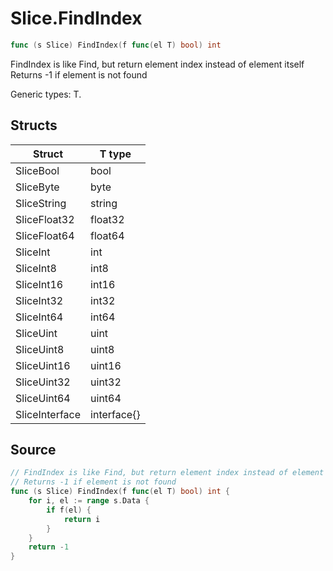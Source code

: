 # Slice.FindIndex

```go
func (s Slice) FindIndex(f func(el T) bool) int
```

FindIndex is like Find, but return element index instead of element itself Returns -1 if element is not found

Generic types: T.

## Structs

| Struct | T type |
| ------ | ------ |
| SliceBool | bool |
| SliceByte | byte |
| SliceString | string |
| SliceFloat32 | float32 |
| SliceFloat64 | float64 |
| SliceInt | int |
| SliceInt8 | int8 |
| SliceInt16 | int16 |
| SliceInt32 | int32 |
| SliceInt64 | int64 |
| SliceUint | uint |
| SliceUint8 | uint8 |
| SliceUint16 | uint16 |
| SliceUint32 | uint32 |
| SliceUint64 | uint64 |
| SliceInterface | interface{} |

## Source

```go
// FindIndex is like Find, but return element index instead of element itself
// Returns -1 if element is not found
func (s Slice) FindIndex(f func(el T) bool) int {
	for i, el := range s.Data {
		if f(el) {
			return i
		}
	}
	return -1
}
```

